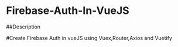 # Firebase-Auth-In-VueJS

##Description

#Create Firebase Auth in vueJS using Vuex,Router,Axios and Vuetify 

